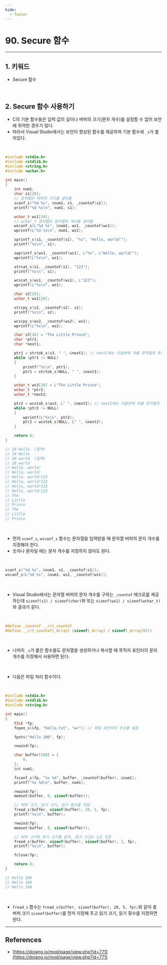 ```yaml
---
hide:
  - footer
---
```


# 90. Secure 함수

---

## 1. 키워드

- Secure 함수

<br/>

## 2. Secure 함수 사용하기

- C의 기본 함수들은 입력 값의 길이나 버퍼의 크기(문자 개수)를 설정할 수 없어 보안에 취약한 경우가 많다.
- 따라서 Visual Studio에서는 보안이 향상된 함수를 제공하며 기본 함수에 `_s`가 붙어있다.

<br/>

```c
#include <stdio.h>
#include <stdlib.h>
#include <string.h>
#include <wchar.h>

int main()
{
    int num1;
    char s1[20];
    // 문자열은 버퍼의 크기를 넣어줌
    scanf_s("%d %s", &num1, s1, _countof(s1));
    printf("%d %s\n", num1, s1);

    wchar_t ws1[20];
    // wchar_t 문자열은 문자열의 개수를 넣어줌
    wscanf_s(L"%d %s", &num1, ws1, _countof(ws1));
    wprintf(L"%d %s\n", num1, ws1);

    sprintf_s(s1, _countof(s1), "%s", "Hello, world!");
    printf("%s\n", s1);

    swprintf_s(ws1, _countof(ws1), L"%s", L"Hello, world!");
    wprintf(L"%s\n", ws1);

    strcat_s(s1, _countof(s1), "123");
    printf("%s\n", s1);

    wcscat_s(ws1, _countof(ws1), L"123");
    wprintf(L"%s\n", ws1);

    char s2[20];
    wchar_t ws2[20];

    strcpy_s(s2, _countof(s2), s1);
    printf("%s\n", s2);

    wcscpy_s(ws2, _countof(ws2), ws1);
    wprintf(L"%s\n", ws2);

    char s3[20] = "The Little Prince";
    char *ptr1;
    char *next1;

    ptr1 = strtok_s(s3, " ", &next1); // next1에는 다음번에 자를 문자열의 포인터가 들어감
    while (ptr1 != NULL)
    {
        printf("%s\n", ptr1);
        ptr1 = strtok_s(NULL, " ", &next1);
    }

    wchar_t ws3[20] = L"The Little Prince";
    wchar_t *ptr2;
    wchar_t *next2;

    ptr2 = wcstok_s(ws3, L" ", &next2); // next2에는 다음번에 자를 문자열의 포인터가 들어감
    while (ptr2 != NULL)
    {
        wprintf(L"%s\n", ptr2);
        ptr2 = wcstok_s(NULL, L" ", &next2);
    }

    return 0;
}

// 10 Hello  (입력)
// 10 Hello
// 20 world  (입력)
// 20 world
// Hello, world!
// Hello, world!
// Hello, world!123
// Hello, world!123
// Hello, world!123
// Hello, world!123
// The
// Little
// Prince
// The
// Little
// Prince
```

<br/>

- 먼저 `scanf_s`, `wscanf_s` 함수는 문자열을 입력받을 때 문자열 버퍼의 문자 개수를 지정해야 한다.
- 숫자나 문자일 때는 문자 개수를 지정하지 않아도 된다.

<br/>

```c
scanf_s("%d %s", &num1, s1, _countof(s1));
wscanf_s(L"%d %s", &num1, ws1, _countof(ws1));
```

<br/>

- Visual Studio에서는 문자열 버퍼의 문자 개수를 구하는 `_countof` 매크로를 제공하는데 `sizeof(s1) / sizeof(char)`와 또는 `sizeof(ws1) / sizeof(wchar_t)`와 결과가 같다.

<br/>

```c
#define _countof __crt_countof
#define __crt_countof(_Array) (sizeof(_Array) / sizeof(_Array[0]))
```

<br/>

- 나머지 `_s`가 붙은 함수들도 문자열을 생성하거나 복사할 때 목적지 포인터의 문자 개수를 지정해서 사용하면 된다.

<br/>

- 다음은 파일 처리 함수이다.

<br/>

```c
#include <stdio.h>
#include <stdlib.h>
#include <string.h>

int main()
{
    FILE *fp;
    fopen_s(&fp, "hello.txt", "w+"); // 파일 포인터의 주소를 넣음

    fputs("Hello 100", fp);

    rewind(fp);

    char buffer[100] = {
        0,
    };
    int num1;

    fscanf_s(fp, "%s %d", buffer, _countof(buffer), &num1);
    printf("%s %d\n", buffer, num1);

    rewind(fp);
    memset(buffer, 0, sizeof(buffer));

    // 버퍼 크기, 읽기 크기, 읽기 횟수를 지정
    fread_s(buffer, sizeof(buffer), 20, 5, fp);
    printf("%s\n", buffer);

    rewind(fp);
    memset(buffer, 0, sizeof(buffer));

    // 버퍼 크기와 읽기 크기를 같게. 읽기 크기는 1로 지정
    fread_s(buffer, sizeof(buffer), sizeof(buffer), 1, fp);
    printf("%s\n", buffer);

    fclose(fp);

    return 0;
}

// Hello 100
// Hello 100
// Hello 100
```

<br/>

- `fread_s` 함수는 `fread_s(buffer, sizeof(buffer), 20, 5, fp);`와 같이 총 버퍼 크기 `sizeof(buffer)`를 먼저 지정해 주고 읽기 크기, 읽기 횟수를 지정하면 된다.

---

## References

- [https://dojang.io/mod/page/view.php?id=771](https://dojang.io/mod/page/view.php?id=771)
